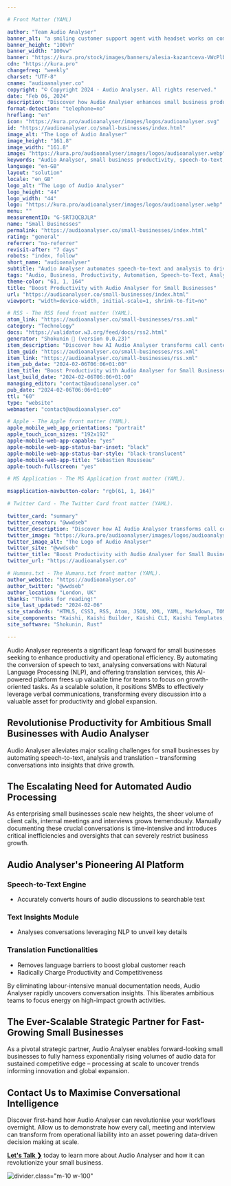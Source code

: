 ```yaml
---

# Front Matter (YAML)

author: "Team Audio Analyser"
banner_alt: "a smiling customer support agent with headset works on computer while supporting a customer on a phone call"
banner_height: "100vh"
banner_width: "100vw"
banner: "https://kura.pro/stock/images/banners/alesia-kazantceva-VWcPlbHglYc.webp"
cdn: "https://kura.pro"
changefreq: "weekly"
charset: "UTF-8"
cname: "audioanalyser.co"
copyright: "© Copyright 2024 - Audio Analyser. All rights reserved."
date: "Feb 06, 2024"
description: "Discover how Audio Analyser enhances small business productivity through speech-to-text, analysis, and translation. Automate workflows and expand reach."
format-detection: "telephone=no"
hreflang: "en"
icon: "https://kura.pro/audioanalyser/images/logos/audioanalyser.svg"
id: "https://audioanalyser.co/small-businesses/index.html"
image_alt: "The Logo of Audio Analyser"
image_height: "161.8"
image_width: "161.8"
image: "https://kura.pro/audioanalyser/images/logos/audioanalyser.webp"
keywords: "Audio Analyser, small business productivity, speech-to-text, automation software, AI-powered analysis, NLP, business translation services, workflow automation, SMB growth, operational efficiency"
language: "en-GB"
layout: "solution"
locale: "en_GB"
logo_alt: "The Logo of Audio Analyser"
logo_height: "44"
logo_width: "44"
logo: "https://kura.pro/audioanalyser/images/logos/audioanalyser.webp"
menu: ""
measurementID: "G-5RT3QCBJLR"
name: "Small Businesses"
permalink: "https://audioanalyser.co/small-businesses/index.html"
rating: "general"
referrer: "no-referrer"
revisit-after: "7 days"
robots: "index, follow"
short_name: "audioanalyser"
subtitle: "Audio Analyser automates speech-to-text and analysis to drive SMB productivity, efficiency and growth."
tags: "Audio, Business, Productivity, Automation, Speech-to-Text, Analysis, Translation, SMB, Efficiency, Growth"
theme-color: "61, 1, 164"
title: "Boost Productivity with Audio Analyser for Small Businesses"
url: "https://audioanalyser.co/small-businesses/index.html"
viewport: "width=device-width, initial-scale=1, shrink-to-fit=no"

# RSS - The RSS feed front matter (YAML).
atom_link: "https://audioanalyser.co/small-businesses/rss.xml"
category: "Technology"
docs: "https://validator.w3.org/feed/docs/rss2.html"
generator: "Shokunin 🦀 (version 0.0.23)"
item_description: "Discover how AI Audio Analyser transforms call centers with voice analysis, virtual assistants, and predictive routing for improved customer experience."
item_guid: "https://audioanalyser.co/small-businesses/rss.xml"
item_link: "https://audioanalyser.co/small-businesses/rss.xml"
item_pub_date: "2024-02-06T06:06+01:00"
item_title: "Boost Productivity with Audio Analyser for Small Businesses"
last_build_date: "2024-02-06T06:06+01:00"
managing_editor: "contact@audioanalyser.co"
pub_date: "2024-02-06T06:06+01:00"
ttl: "60"
type: "website"
webmaster: "contact@audioanalyser.co"

# Apple - The Apple front matter (YAML).
apple_mobile_web_app_orientations: "portrait"
apple_touch_icon_sizes: "192x192"
apple-mobile-web-app-capable: "yes"
apple-mobile-web-app-status-bar-inset: "black"
apple-mobile-web-app-status-bar-style: "black-translucent"
apple-mobile-web-app-title: "Sebastien Rousseau"
apple-touch-fullscreen: "yes"

# MS Application - The MS Application front matter (YAML).

msapplication-navbutton-color: "rgb(61, 1, 164)"

# Twitter Card - The Twitter Card front matter (YAML).

twitter_card: "summary"
twitter_creator: "@wwdseb"
twitter_description: "Discover how AI Audio Analyser transforms call centers with voice analysis, virtual assistants, and predictive routing for improved customer experience."
twitter_image: "https://kura.pro/audioanalyser/images/logos/audioanalyser.webp"
twitter_image_alt: "The Logo of Audio Analyser"
twitter_site: "@wwdseb"
twitter_title: "Boost Productivity with Audio Analyser for Small Businesses"
twitter_url: "https://audioanalyser.co"

# Humans.txt - The Humans.txt front matter (YAML).
author_website: "https://audioanalyser.co"
author_twitter: "@wwdseb"
author_location: "London, UK"
thanks: "Thanks for reading!"
site_last_updated: "2024-02-06"
site_standards: "HTML5, CSS3, RSS, Atom, JSON, XML, YAML, Markdown, TOML"
site_components: "Kaishi, Kaishi Builder, Kaishi CLI, Kaishi Templates, Kaishi Themes"
site_software: "Shokunin, Rust"

---
```


Audio Analyser represents a significant leap forward for small businesses seeking to enhance productivity and operational efficiency. By automating the conversion of speech to text, analysing conversations with Natural Language Processing (NLP), and offering translation services, this AI-powered platform frees up valuable time for teams to focus on growth-oriented tasks. As a scalable solution, it positions SMBs to effectively leverage verbal communications, transforming every discussion into a valuable asset for productivity and global expansion.

## Revolutionise Productivity for Ambitious Small Businesses with Audio Analyser

Audio Analyser alleviates major scaling challenges for small businesses by automating speech-to-text, analysis and translation – transforming conversations into insights that drive growth.

## The Escalating Need for Automated Audio Processing

As enterprising small businesses scale new heights, the sheer volume of client calls, internal meetings and interviews grows tremendously. Manually documenting these crucial conversations is time-intensive and introduces critical inefficiencies and oversights that can severely restrict business growth.

## Audio Analyser's Pioneering AI Platform

### Speech-to-Text Engine

- Accurately converts hours of audio discussions to searchable text

### Text Insights Module

- Analyses conversations leveraging NLP to unveil key details

### Translation Functionalities

- Removes language barriers to boost global customer reach
- Radically Charge Productivity and Competitiveness

By eliminating labour-intensive manual documentation needs, Audio Analyser rapidly uncovers conversation insights. This liberates ambitious teams to focus energy on high-impact growth activities.

## The Ever-Scalable Strategic Partner for Fast-Growing Small Businesses

As a pivotal strategic partner, Audio Analyser enables forward-looking small businesses to fully harness exponentially rising volumes of audio data for sustained competitive edge – processing at scale to uncover trends informing innovation and global expansion.

## Contact Us to Maximise Conversational Intelligence

Discover first-hand how Audio Analyser can revolutionise your workflows overnight. Allow us to demonstrate how every call, meeting and interview can transform from operational liability into an asset powering data-driven decision making at scale.

[**Let's Talk ❯**](/contact/index.html) today to learn more about Audio Analyser and how it can revolutionize your small business.

![divider][divider].class=\"m-10 w-100\"

[divider]: https://kura.pro/common/images/elements/divider.svg "Divider"